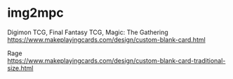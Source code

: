 # img2mpc
Digimon TCG, Final Fantasy TCG, Magic: The Gathering\
https://www.makeplayingcards.com/design/custom-blank-card.html

Rage\
https://www.makeplayingcards.com/design/custom-blank-card-traditional-size.html
